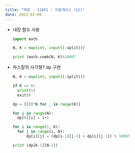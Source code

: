 ```yaml
---
title: "백준 - 11051 : 이항계수2 (S2)"
date: 2023-01-09
---
```


- 내장 함수 사용

  ```python
  import math

  N, K = map(int, input().split())

  print (math.comb(N, K)%10007
  ```

- 파스칼의 사각형? dp 구현

  ```python
  N, K = map(int, input().split())

  if K == 0:
  	print(1)
  	exit()

  dp = [[0]*N for _ in range(K)]

  for i in range(N):
  	dp[0][i] = i+1

  for i in range(1, K):
  	for j in range(i, N):
  		dp[i][j] = (dp[i-1][j-1] + dp[i][j-1]) % 10007

  print (dp[K-1][N-1])
  ```
